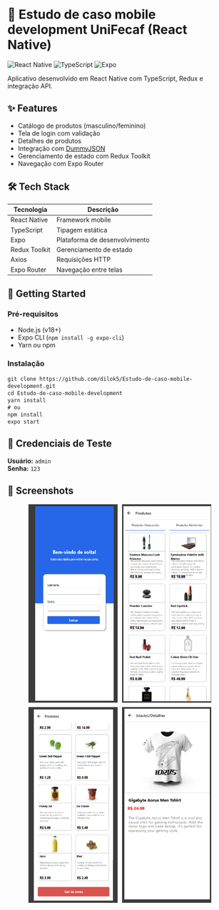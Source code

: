 # 📱 Estudo de caso mobile development UniFecaf (React Native)

![React Native](https://img.shields.io/badge/react_native-%2320232a.svg?style=for-the-badge&logo=react&logoColor=%2361DAFB)
![TypeScript](https://img.shields.io/badge/typescript-%23007ACC.svg?style=for-the-badge&logo=typescript&logoColor=white)
![Expo](https://img.shields.io/badge/expo-1C1E24?style=for-the-badge&logo=expo&logoColor=#D04A37)

Aplicativo desenvolvido em React Native com TypeScript, Redux e integração API.

## ✨ Features
- Catálogo de produtos (masculino/feminino)
- Tela de login com validação
- Detalhes de produtos
- Integração com [DummyJSON](https://dummyjson.com/)
- Gerenciamento de estado com Redux Toolkit
- Navegação com Expo Router

## 🛠 Tech Stack
| Tecnologia       | Descrição                          |
|------------------|------------------------------------|
| React Native     | Framework mobile                   |
| TypeScript       | Tipagem estática                   |
| Expo             | Plataforma de desenvolvimento      |
| Redux Toolkit    | Gerenciamento de estado            |
| Axios            | Requisições HTTP                   |
| Expo Router      | Navegação entre telas              |

## 🚀 Getting Started

### Pré-requisitos
- Node.js (v18+)
- Expo CLI (`npm install -g expo-cli`)
- Yarn ou npm

### Instalação
```
git clone https://github.com/dilok5/Estudo-de-caso-mobile-development.git
cd Estudo-de-caso-mobile-development
yarn install
# ou
npm install
expo start
```

## 🔐 Credenciais de Teste
**Usuário:** `admin`  
**Senha:** `123`

## 📸 Screenshots

<div align="center" style="display: flex; flex-wrap: wrap; gap: 10px; justify-content: center;">
  <img src="./screenshots/login-screen.png" alt="Tela de Login" width="200" />
  <img src="./screenshots/products-screen.png" alt="Catálogo de Produtos" width="200" />
  <img src="./screenshots/products-screen-2.png" alt="Catálogo de Produtos" width="200" />
  <img src="./screenshots/details-screen.png" alt="Detalhes do Produto" width="200" />
</div>
